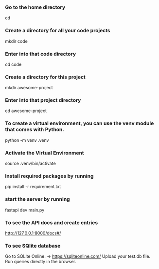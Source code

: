 ### Go to the home directory
cd
### Create a directory for all your code projects
mkdir code
###  Enter into that code directory
cd code
###  Create a directory for this project
mkdir awesome-project
###  Enter into that project directory
cd awesome-project


### To create a virtual environment, you can use the venv module that comes with Python.
python -m venv .venv

### Activate the Virtual Environment
source .venv/bin/activate

### Install required packages by running
pip install -r requirement.txt

### start the server by running
fastapi dev main.py

### To see the API docs and create entries
http://127.0.0.1:8000/docs#/

### To see SQlite database
Go to SQLite Online. -> https://sqliteonline.com/
Upload your test.db file.
Run queries directly in the browser.
